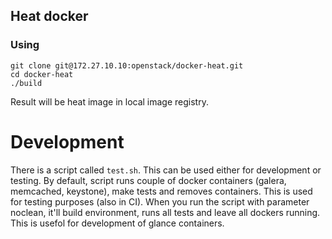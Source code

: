 ## Heat docker

### Using

```
git clone git@172.27.10.10:openstack/docker-heat.git
cd docker-heat
./build
```
Result will be heat image in local image registry.

# Development
There is a script called `test.sh`. This can be used either for development or testing. By default, script runs couple of docker containers (galera, memcached, keystone), make tests and removes containers. This is used for testing purposes (also in CI).
When you run the script with parameter noclean, it'll build environment, runs all tests and leave all dockers running. This is usefol for development of glance containers.

